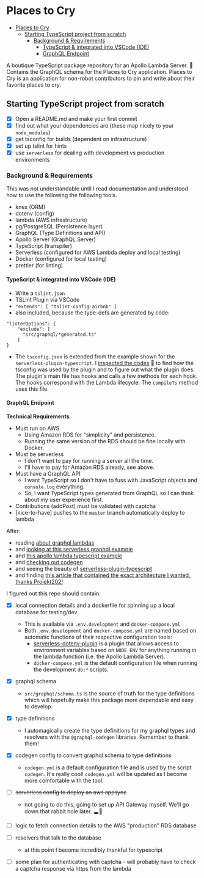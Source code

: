 # Places to Cry

- [Places to Cry](#places-to-cry)
  - [Starting TypeScript project from scratch](#starting-typescript-project-from-scratch)
    - [Background & Requirements](#background--requirements)
      - [TypeScript & integrated into VSCode (IDE)](#typescript--integrated-into-vscode-ide)
      - [GraphQL Endpoint](#graphql-endpoint)

A boutique TypeScript package repository for an Apollo Lambda Server. 💅 Contains the GraphQL schema for the Places to Cry application. Places to Cry is an application for non-robot contributors to pin and write about their favorite places to cry.

## Starting TypeScript project from scratch

- [x] Open a README.md and make your first commit
- [x] find out what your dependencies are (these map nicely to your `node_modules`)
- [x] get tsconfig for builds (dependent on infrastructure)
- [x] set up tslint for hints
- [x] use `serverless` for dealing with development vs production environments

### Background & Requirements

This was not understandable until I read documentation and understood how to use the following the following tools.

- knex (ORM)
- dotenv (config)
- lambda (AWS infrastructure)
- pg/PostgreSQL (Persistence layer)
- GraphQL (Type Definitions and API)
- Apollo Server (GraphQL Server)
- TypeScript (transpiler)
- Serverless (configured for AWS Lambda deploy and local testing)
- Docker (configured for local testing)
- prettier (for linting)

#### TypeScript & integrated into VSCode (IDE)

- Write a `tslint.json`
- TSLint Plugin via VSCode
- `"extends": [ "tslint-config-airbnb" ]`
- also included, because the type-defs are generated by code:

```
"linterOptions": {
    "exclude": [
      "src/graphql/*generated.ts"
    ]
}
```

- The `tsconfig.json` is extended from the example shown for the `serverless-plugin-typescript`. I [inspected the codes](https://github.com/prisma-labs/serverless-plugin-typescript/blob/master/src/index.ts#L137) 🔎 to find how the tsconfig was used by the plugin and to figure out what the plugin does. The plugin's main file has hooks and calls a few methods for each hook. The hooks correspond with the Lambda lifecycle. The `compileTs` method uses this file.

#### GraphQL Endpoint

**Technical Requirements**

- Must run on AWS
  - Using Amazon RDS for "simplicity" and persistence.
  - Running the same version of the RDS should be fine locally with Docker.
- Must be serverless
  - I don't want to pay for running a server all the time.
  - I'll have to pay for Amazon RDS already, see above.
- Must have a GraphQL API
  - I want TypeScript so I don't have to fuss with JavaScript objects and `console.log` everything.
  - So, I want TypeScript types generated from GraphQL so I can think about my user experience first.
- Contributions (addPost) must be validated with captcha
- [nice-to-have] pushes to the `master` branch automatically deploy to lambda

After:

- reading [about graphql lambdas](https://www.serverless.com/blog/running-scalable-reliable-graphql-endpoint-with-serverless)
- and [looking at this serverless graphql example](https://github.com/serverless/serverless-graphql)
- and [this apollo lambda typescript example](https://github.com/serverless/examples/tree/master/aws-node-typescript-apollo-lambda)
- and [checking out codegen](https://github.com/dotansimha/graphql-code-generator/)
- and seeing the beauty of [serverless-plugin-typescript](https://www.serverless.com/plugins/serverless-plugin-typescript)
- and finding [this article that contained the exact architecture I wanted, thanks Projekt202!](https://www.projekt202.com/blog/2020/create-an-end-to-end-serverless-app)

I figured out this repo should contain:

- [x] local connection details and a dockerfile for spinning up a local database for testing/dev

  - This is available via `.env.development` and `docker-compose.yml`
  - Both `.env.development` and `docker-compose.yml` are named based on automatic functions of their respective configuration tools:
    - [serverless-dotenv-plugin](https://www.serverless.com/plugins/serverless-dotenv-plugin) is a plugin that allows access to environment variables based on `NODE_ENV` for anything running in the lambda function (i.e. the Apollo Lambda Server).
    - `docker-compose.yml` is the default configuration file when running the development `db:*` scripts.

- [x] graphql schema
  - `src/graphql/schema.ts` is the source of truth for the type definitions which will hopefully make this package more dependable and easy to develop.
- [x] type definitions
  - I automagically create the type definitions for my graphql types and resolvers with the `@graphql-codegen` libraries. Remember to thank them!
- [x] codegen config to convert graphql schema to type definitions
  - `codegen.yml` is a default configuration file and is used by the script `codegen`. It's really cool! `codegen.yml` will be updated as I become more comfortable with the tool.
- [ ] ~~serverless config to deploy an aws appsync~~
  - not going to do this, going to set up API Gateway myself. We'll go down that rabbit hole later. 🕳🐇
- [ ] logic to fetch connection details to the AWS "production" RDS database
- [ ] resolvers that talk to the database
  - at this point I become incredibly thankful for typescript
- [ ] some plan for authenticating with captcha - will probably have to check a captcha response via https from the lambda
